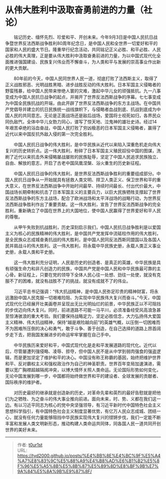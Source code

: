 # 从伟大胜利中汲取奋勇前进的力量（社论）


　　铭记历史、缅怀先烈、珍爱和平、开创未来。今年9月3日是中国人民抗日战争暨世界反法西斯战争胜利80周年纪念日，是中国人民和全世界一切爱好和平的国家和人民的盛大节日。隆重举行纪念活动，共同铭记正义必胜、和平必胜、人民必胜的伟大真理，正是要从伟大胜利中汲取奋勇前进的力量，为以中国式现代化全面推进强国建设、民族复兴伟业而不懈奋斗，为人类和平与发展的崇高事业作出新的更大贡献。

　　80年前的今天，中国人民同世界人民一道，彻底打败了法西斯主义，取得了正义战胜邪恶、光明战胜黑暗、进步战胜反动的伟大胜利。日本军国主义侵略者的野蛮残暴，给中国人民带来惨绝人寰的灾难，激起中华儿女的顽强抵抗。九一八事变成为中国人民抗日战争的起点，并揭开了世界反法西斯战争的序幕。七七事变成为中国全民族抗战的开端，由此开辟了世界反法西斯战争的东方主战场。在中国共产党倡导并建立的抗日民族统一战线旗帜下，与侵略者血战到底、抗战到底成为中国人民的共同意志。无论是正面战场还是敌后战场，爱国将士视死如归，各界民众同仇敌忾，全体中华儿女勠力同心，谱写了惊天地、泣鬼神的雄壮史诗。经过14年艰苦卓绝的浴血奋战，中国人民打败了穷凶极恶的日本军国主义侵略者，赢得了近代以来中国反抗外敌入侵的第一次完全胜利。

　　中国人民抗日战争的伟大胜利，是中华民族从近代以来陷入深重危机走向伟大复兴的历史转折点。这一伟大胜利，粉碎了日本军国主义殖民奴役中国的图谋，洗刷了近代以来抗击外来侵略屡战屡败的民族耻辱，坚定了中国人民追求民族独立、自由、解放的意志，开启了古老中国凤凰涅槃、浴火重生的历史新征程。

　　中国人民抗日战争的伟大胜利，是世界反法西斯战争胜利的重要组成部分。中国人民抗日战争从一开始就具有拯救人类文明、捍卫人类正义、保卫世界和平的重大意义，在世界反法西斯战争中开始时间最早、持续时间最长、付出代价最大，中国战场长期牵制和抗击了日本军国主义的主要兵力，以巨大民族牺牲支撑起了世界反法西斯战争的东方主战场，配合了欧洲战场和太平洋战场的战略行动，为世界反法西斯战争胜利作出了重要贡献。这一伟大胜利，宣告了世界反法西斯战争的完全胜利，重新确立了中国在世界上的大国地位，使中国人民赢得了世界爱好和平人民的尊敬。

　　从甲午失败到抗战胜利，历史深刻启示我们，中国人民抗日战争胜利是以爱国主义为核心的民族精神的伟大胜利，是中国共产党发挥中流砥柱作用的伟大胜利，是全民族众志成城奋勇抗战的伟大胜利，是中国人民同反法西斯同盟国以及各国人民并肩战斗的伟大胜利。这一伟大胜利，将永载中华民族史册，永载人类正义事业史册，永载人类和平史册。

　　这一伟大胜利充分证明，人民是历史的创造者、是真正的英雄，中华民族是具有顽强生命力和非凡创造力的民族，中国共产党是中国人民和中华民族最可靠的主心骨。新征程上，只要在党的领导下全体人民心往一处想、劲往一处使，就没有克服不了的困难，就没有战胜不了的挑战，就没有成就不了的伟业。

　　习近平总书记强调：“伟大抗战精神，是中国人民弥足珍贵的精神财富，将永远激励中国人民克服一切艰难险阻、为实现中华民族伟大复兴而奋斗。”今天，中国式现代化已经展开壮美画卷并呈现出无比光明灿烂的前景，中华民族正以不可阻挡的步伐迈向伟大复兴。同时，前进道路不可能一马平川，必须准备经受风高浪急甚至惊涛骇浪的重大考验。我们要保持战略定力，坚定必胜信念，大力弘扬伟大爱国主义精神、伟大抗战精神，保持“越是艰险越向前”的英雄气概，以压倒一切困难而不为困难所压倒的决心和勇气，敢于斗争、善于创造，在自己选择的道路上昂首阔步走下去，把我国发展进步的命运牢牢掌握在自己手中。

　　中华民族历来爱好和平，中国式现代化是走和平发展道路的现代化。近代以后，尽管屡遭列强侵略、凌辱、掠夺，但中国人民不是从中学到弱肉强食的强盗逻辑，而是更加坚定了维护和平的决心。中国没有称王称霸的基因，始终把维护世界和平、反对霸权主义和强权政治作为自己的神圣职责。世界百年变局加速演进，需要以宽广胸襟超越隔阂冲突，以博大情怀关照人类命运。无论国际形势如何变化，无论中国发展到哪一步，中国都将始终做世界和平的建设者、全球发展的贡献者、国际秩序的维护者。

　　对历史最好的继承就是创造新的历史，对革命先辈和英烈的最好告慰就是把他们为之牺牲、为之奋斗的伟大事业推向前进。面向未来，时、势、义都在我们这一边。有以习近平同志为核心的党中央坚强领导，有习近平新时代中国特色社会主义思想科学指引，有中国特色社会主义制度显著优势，有亿万人民众志成城、团结一心，就没有任何力量能够阻挡中华民族实现伟大复兴的铿锵步伐，我们一定能不断丰富和发展人类文明新形态，推动构建人类命运共同体，同各国人民一道共同开创世界的美好未来。

---

> 作者: [t0ur1st](https://github.com/tyd2000)  
> URL: https://tyd2000.github.io/posts/%E4%BB%8E%E4%BC%9F%E5%A4%A7%E8%83%9C%E5%88%A9%E4%B8%AD%E6%B1%B2%E5%8F%96%E5%A5%8B%E5%8B%87%E5%89%8D%E8%BF%9B%E7%9A%84%E5%8A%9B%E9%87%8F/  


